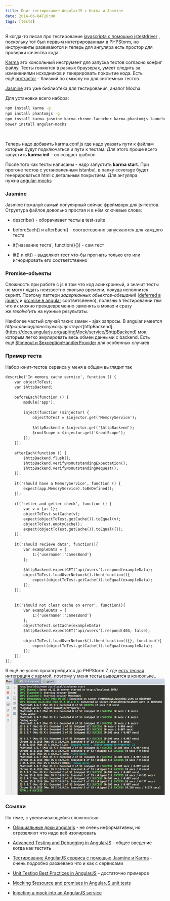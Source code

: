 ```yaml
---
title: Юнит-тестирование AngularJS с Karma и Jasmine
date: 2014-06-04T10:00
tags: [tests]
---
```


Я когда-то писал про тестирование [javascriptа с помощью jstestdriver](http://kurapov.name/rus/lab/quality_control/requirejs_jstestdriver/) , поскольку тот был первым интегрированным в PHPStorm, но инструменты развиваются и теперь для ангуляра есть простор для проверки качества кода.

[Karma](http://karma-runner.github.io/) это консольный инструмент для запуска тестов согласно конфиг файлу. Тесты гоняются в разных браузерах, умеет следить за изменениями исходников и генерировать покрытие кода. Есть ещё [protractor](https://github.com/angular/protractor) - близкий по смыслу но для системных тестов.  

[Jasmine](http://jasmine.github.io/2.0/introduction.html) это уже библиотека для тестирования, аналог Mocha.

<!-- truncate -->

Для установки всего набора:

```bash
npm install karma -g
npm install phantomjs -g
npm install karma-jasmine karma-chrome-launcher karma-phantomjs-launcher istanbul --save
bower install angular-mocks
```

 

Теперь надо добавить karma.conf.js где надо указать пути к файлам которые будут подключаться и пути к тестам. Для этого проще всего запустить **karma init** - он создаст шаблон

После того как тесты написаны - надо запустить **karma start**. При прогоне тестов с установленным istanbul, в папку coverage будет генерироваться html с детальным покрытием. Для ангуляра нужна [angular-mocks](https://github.com/angular/bower-angular-mocks)

### Jasmine

Jasmine пожалуй самый популярный сейчас фреймворк для js-тестов. Структура файлов довольно простая и в нём ключевые слова:

- describe() - оборачивает тесты в test-suite  
    
- beforeEach() и afterEach() - соответсвенно запускаются для каждого теста  
    
- it('название теста', function(){}) - сам тест
- iit() и xit() - выделяют тест что-бы прогнать только его или игнорировать его соответственно

### Promise-объекты

Сложность при работе с js в том что код асинхронный, а значит тесты не могут ждать неизвестно сколько времени, покуда исполнится скрипт. Поэтому паттерн _задержанных обьектов-обещаний_ ([deferred в jquery](http://api.jquery.com/category/deferred-object/) и [promise в angular](https://docs.angularjs.org/api/ng/service/$q) соответсвенно), полезны в тестировании тем что их можно преждевременно заменять в моках и сразу же _resolve'ить_ на нужные результаты.

Наиболее частый случай таких замен - ajax запросы. В angular имеется $http сервис и для него уже существует [$httpBackend](https://docs.angularjs.org/api/ngMock/service/$httpBackend) мок, которым легко эмулировать весь обмен данными с backend. Есть ещё [$timeout и $exceptionHandlerProvider](https://docs.angularjs.org/api/ngMock) для особенных случаев

### Пример теста

Набор юнит-тестов сервиса у меня в общем выглядит так

```
describe('In memory cache service', function () {
    var objectToTest;
    var $httpBackend;

    beforeEach(function () {
        module('app');

        inject(function ($injector) {
            objectToTest = $injector.get('MemoryService');

            $httpBackend = $injector.get('$httpBackend');
            $rootScope = $injector.get('$rootScope');
        });
    });

    afterEach(function () {
        $httpBackend.flush();
        $httpBackend.verifyNoOutstandingExpectation();
        $httpBackend.verifyNoOutstandingRequest();
    });

    it('should have a MemoryService', function () {
        expect(app.MemoryService).toBeDefined();
    });

    it('setter and getter check', function () {
        var v = {a: 1};
        objectToTest.setCache(v);
        expect(objectToTest.getCache()).toEqual(v);
        objectToTest.emptyCache();
        expect(objectToTest.getCache()).toEqual({});
    });
    
    it('should recieve data', function(){
        var exampleData = {
            1:{'username':'JamesBond'}
        };
        
        $httpBackend.expectGET('api/users').respond(exampleData);
        objectToTest.loadOverNetwork().then(function(){
            expect(objectToTest.getCache()).toEqual(exampleData);
        });
    });
    
    
    it('should not clear cache on error', function(){
        var exampleData = {
            1:{'username':'JamesBond'}
        };
        objectToTest.setCache(exampleData)
        $httpBackend.expectGET('api/users').respond(404, false);
        
        objectToTest.loadOverNetwork().then(function(){}, function(){
            expect(objectToTest.getCache()).toEqual(exampleData);
        });
    });
});
```

Я ещё не успел проапгрейдится до PHPStorm 7, где [есть тесная интеграция с кармой](http://blog.jetbrains.com/webstorm/2013/10/running-javascript-tests-with-karma-in-webstorm-7/), поэтому у меня тесты выводятся в консольке..
![](img/results.png)

### Ссылки  

По теме, с увеличивающейся сложностью:  

- [Официальные доки angularjs](https://docs.angularjs.org/guide/unit-testing) - не очень информативны, но отрезвляют что надо всё изолировать 
- [Advanced Testing and Debugging in AngularJS](http://www.yearofmoo.com/2013/09/advanced-testing-and-debugging-in-angularjs.html) - общее введение когда как тестить 
- [Тестирование AngularJS сервиса с помощью Jasmine и Karma](http://www.simplecoding.org/personal-maps-testirovanie-angularjs-servisa-s-pomoshhyu-jasmine-i-karma-chast-5.html) - очень подробно разжёвано что и как с сервисами
- [Unit Testing Best Practices in AngularJS](http://andyshora.com/unit-testing-best-practices-angularjs.html) - достаточно примеров  
    
- [Mocking $resource and promises in AngularJS unit tests](http://projectpoppycock.com/mocking-resource-and-promises-in-angularjs-unit-tests/)  
    
- [Injecting a mock into an AngularJS service](http://stackoverflow.com/questions/14773269/injecting-a-mock-into-an-angularjs-service)

